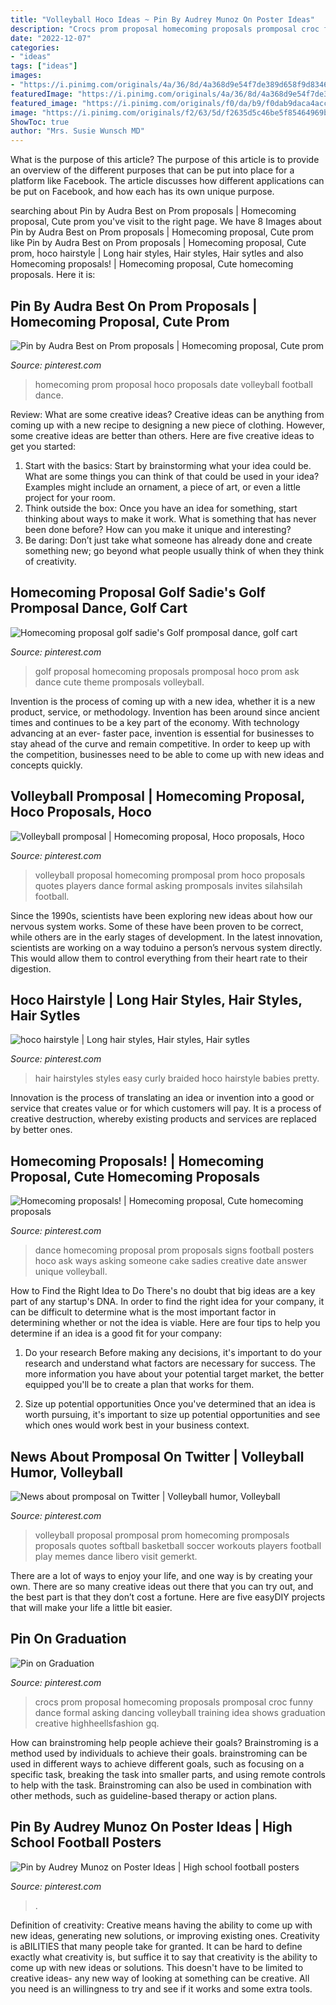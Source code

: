 ```yaml
---
title: "Volleyball Hoco Ideas ~ Pin By Audrey Munoz On Poster Ideas"
description: "Crocs prom proposal homecoming proposals promposal croc funny dance formal asking dancing volleyball training idea shows graduation creative highheellsfashion gq"
date: "2022-12-07"
categories:
- "ideas"
tags: ["ideas"]
images:
- "https://i.pinimg.com/originals/4a/36/8d/4a368d9e54f7de389d658f9d834620b6.jpg"
featuredImage: "https://i.pinimg.com/originals/4a/36/8d/4a368d9e54f7de389d658f9d834620b6.jpg"
featured_image: "https://i.pinimg.com/originals/f0/da/b9/f0dab9daca4accec06e2df3a4c67dcbf.jpg"
image: "https://i.pinimg.com/originals/f2/63/5d/f2635d5c46be5f85464969b8b3bc3fb4.jpg"
ShowToc: true
author: "Mrs. Susie Wunsch MD"
---
```



What is the purpose of this article?
The purpose of this article is to provide an overview of the different purposes that can be put into place for a platform like Facebook. The article discusses how different applications can be put on Facebook, and how each has its own unique purpose.

	

		
searching about Pin by Audra Best on Prom proposals | Homecoming proposal, Cute prom you've visit to the right page. We have 8 Images about Pin by Audra Best on Prom proposals | Homecoming proposal, Cute prom like Pin by Audra Best on Prom proposals | Homecoming proposal, Cute prom, hoco hairstyle | Long hair styles, Hair styles, Hair sytles and also Homecoming proposals! | Homecoming proposal, Cute homecoming proposals. Here it is:
		
    
## Pin By Audra Best On Prom Proposals | Homecoming Proposal, Cute Prom

<img loading=lazy src="https://i.pinimg.com/originals/f2/63/5d/f2635d5c46be5f85464969b8b3bc3fb4.jpg" onerror="this.onerror=null;this.src='https://tse2.mm.bing.net/th?id=OIP.hvoxbOrOWk_lxgZc85WFFAHaJ4&amp;pid=15.1';" alt="Pin by Audra Best on Prom proposals | Homecoming proposal, Cute prom">

_Source: pinterest.com_

>homecoming prom proposal hoco proposals date volleyball football dance. 

	

Review: What are some creative ideas?
Creative ideas can be anything from coming up with a new recipe to designing a new piece of clothing. However, some creative ideas are better than others. Here are five creative ideas to get you started: 
1. Start with the basics: Start by brainstorming what your idea could be. What are some things you can think of that could be used in your idea? Examples might include an ornament, a piece of art, or even a little project for your room. 
2. Think outside the box: Once you have an idea for something, start thinking about ways to make it work. What is something that has never been done before? How can you make it unique and interesting? 
3. Be daring: Don’t just take what someone has already done and create something new; go beyond what people usually think of when they think of creativity.

    
## Homecoming Proposal Golf Sadie&#039;s Golf Promposal Dance, Golf Cart

<img loading=lazy src="https://i.pinimg.com/originals/9a/14/42/9a1442bfd07c9d43415fbb525bd622e3.jpg" onerror="this.onerror=null;this.src='https://tse2.mm.bing.net/th?id=OIP.vDubHkCoOlSoipus5yV-xQHaE7&amp;pid=15.1';" alt="Homecoming proposal golf sadie&#039;s Golf promposal dance, golf cart">

_Source: pinterest.com_

>golf proposal homecoming proposals promposal hoco prom ask dance cute theme promposals volleyball. 

	

Invention is the process of coming up with a new idea, whether it is a new product, service, or methodology. Invention has been around since ancient times and continues to be a key part of the economy. With technology advancing at an ever- faster pace, invention is essential for businesses to stay ahead of the curve and remain competitive. In order to keep up with the competition, businesses need to be able to come up with new ideas and concepts quickly.

    
## Volleyball Promposal | Homecoming Proposal, Hoco Proposals, Hoco

<img loading=lazy src="https://i.pinimg.com/736x/99/7e/1d/997e1d1a148206bc6002bf1171fcae15--prom-proposal-volleyball-players.jpg" onerror="this.onerror=null;this.src='https://tse3.mm.bing.net/th?id=OIP.nNvIhhXN3WludSgEWnilRgHaG3&amp;pid=15.1';" alt="Volleyball promposal | Homecoming proposal, Hoco proposals, Hoco">

_Source: pinterest.com_

>volleyball proposal homecoming promposal prom hoco proposals quotes players dance formal asking promposals invites silahsilah football. 

	

Since the 1990s, scientists have been exploring new ideas about how our nervous system works. Some of these have been proven to be correct, while others are in the early stages of development. In the latest innovation, scientists are working on a way toduino a person’s nervous system directly. This would allow them to control everything from their heart rate to their digestion.

    
## Hoco Hairstyle | Long Hair Styles, Hair Styles, Hair Sytles

<img loading=lazy src="https://i.pinimg.com/564x/5e/69/b9/5e69b9b72382e98955d212d353145ab6.jpg" onerror="this.onerror=null;this.src='https://tse2.mm.bing.net/th?id=OIP.KROoQL9VaqoxFe5fqSA7jQHaJ4&amp;pid=15.1';" alt="hoco hairstyle | Long hair styles, Hair styles, Hair sytles">

_Source: pinterest.com_

>hair hairstyles styles easy curly braided hoco hairstyle babies pretty. 

	

Innovation is the process of translating an idea or invention into a good or service that creates value or for which customers will pay. It is a process of creative destruction, whereby existing products and services are replaced by better ones.

    
## Homecoming Proposals! | Homecoming Proposal, Cute Homecoming Proposals

<img loading=lazy src="https://i.pinimg.com/originals/f0/da/b9/f0dab9daca4accec06e2df3a4c67dcbf.jpg" onerror="this.onerror=null;this.src='https://tse2.mm.bing.net/th?id=OIP.ioNmzB5n-Jlk1AotjhzDegHaJ4&amp;pid=15.1';" alt="Homecoming proposals! | Homecoming proposal, Cute homecoming proposals">

_Source: pinterest.com_

>dance homecoming proposal prom proposals signs football posters hoco ask ways asking someone cake sadies creative date answer unique volleyball. 

	

How to Find the Right Idea to Do
There's no doubt that big ideas are a key part of any startup's DNA. In order to find the right idea for your company, it can be difficult to determine what is the most important factor in determining whether or not the idea is viable. Here are four tips to help you determine if an idea is a good fit for your company:
1. Do your research
 Before making any decisions, it's important to do your research and understand what factors are necessary for success. The more information you have about your potential target market, the better equipped you'll be to create a plan that works for them.

2. Size up potential opportunities
Once you've determined that an idea is worth pursuing, it's important to size up potential opportunities and see which ones would work best in your business context.

    
## News About Promposal On Twitter | Volleyball Humor, Volleyball

<img loading=lazy src="https://i.pinimg.com/originals/ed/a7/da/eda7da7e821aec71c6e7d9a689edc050.jpg" onerror="this.onerror=null;this.src='https://tse2.mm.bing.net/th?id=OIP.82zgEIH8jvIBYipRs20zzQHaJ4&amp;pid=15.1';" alt="News about promposal on Twitter | Volleyball humor, Volleyball">

_Source: pinterest.com_

>volleyball proposal promposal prom homecoming promposals proposals quotes softball basketball soccer workouts players football play memes dance libero visit gemerkt. 

	

There are a lot of ways to enjoy your life, and one way is by creating your own. There are so many creative ideas out there that you can try out, and the best part is that they don’t cost a fortune. Here are five easyDIY projects that will make your life a little bit easier.

    
## Pin On Graduation

<img loading=lazy src="https://i.pinimg.com/originals/4a/36/8d/4a368d9e54f7de389d658f9d834620b6.jpg" onerror="this.onerror=null;this.src='https://tse1.mm.bing.net/th?id=OIP.fsnQbModucmjjOXx8MFSMQHaJ4&amp;pid=15.1';" alt="Pin on Graduation">

_Source: pinterest.com_

>crocs prom proposal homecoming proposals promposal croc funny dance formal asking dancing volleyball training idea shows graduation creative highheellsfashion gq. 

	

How can brainstroming help people achieve their goals?
Brainstroming is a method used by individuals to achieve their goals. brainstroming can be used in different ways to achieve different goals, such as focusing on a specific task, breaking the task into smaller parts, and using remote controls to help with the task. Brainstroming can also be used in combination with other methods, such as guideline-based therapy or action plans.

    
## Pin By Audrey Munoz On Poster Ideas | High School Football Posters

<img loading=lazy src="https://i.pinimg.com/736x/61/21/cb/6121cb4b8e96855fd962892da3c4d0fb.jpg" onerror="this.onerror=null;this.src='https://tse4.mm.bing.net/th?id=OIP.q3O_mribnGCAaEtpm3IwfQHaFj&amp;pid=15.1';" alt="Pin by Audrey Munoz on Poster Ideas | High school football posters">

_Source: pinterest.com_

>. 

	

Definition of creativity: Creative means having the ability to come up with new ideas, generating new solutions, or improving existing ones.
Creativity is aBILITIES that many people take for granted. It can be hard to define exactly what creativity is, but suffice it to say that creativity is the ability to come up with new ideas or solutions. This doesn't have to be limited to creative ideas- any new way of looking at something can be creative. All you need is an willingness to try and see if it works and some extra tools.

